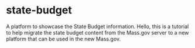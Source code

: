 # state-budget
A platform to showcase the State Budget information.
Hello, this is a tutorial to help migrate the state budget content from the Mass.gov server to a new platform that can be used in the new Mass.gov.
